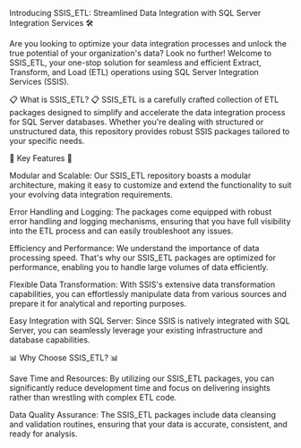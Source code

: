  Introducing SSIS_ETL: Streamlined Data Integration with SQL Server Integration Services 🛠️

Are you looking to optimize your data integration processes and unlock the true potential of your organization's data? Look no further! Welcome to SSIS_ETL, your one-stop solution for seamless and efficient Extract, Transform, and Load (ETL) operations using SQL Server Integration Services (SSIS).

📋 What is SSIS_ETL? 📋
SSIS_ETL is a carefully crafted collection of ETL packages designed to simplify and accelerate the data integration process for SQL Server databases. Whether you're dealing with structured or unstructured data, this repository provides robust SSIS packages tailored to your specific needs.

🔑 Key Features 🔑

Modular and Scalable: Our SSIS_ETL repository boasts a modular architecture, making it easy to customize and extend the functionality to suit your evolving data integration requirements.

Error Handling and Logging: The packages come equipped with robust error handling and logging mechanisms, ensuring that you have full visibility into the ETL process and can easily troubleshoot any issues.

Efficiency and Performance: We understand the importance of data processing speed. That's why our SSIS_ETL packages are optimized for performance, enabling you to handle large volumes of data efficiently.

Flexible Data Transformation: With SSIS's extensive data transformation capabilities, you can effortlessly manipulate data from various sources and prepare it for analytical and reporting purposes.

Easy Integration with SQL Server: Since SSIS is natively integrated with SQL Server, you can seamlessly leverage your existing infrastructure and database capabilities.

📊 Why Choose SSIS_ETL? 📊

Save Time and Resources: By utilizing our SSIS_ETL packages, you can significantly reduce development time and focus on delivering insights rather than wrestling with complex ETL code.

Data Quality Assurance: The SSIS_ETL packages include data cleansing and validation routines, ensuring that your data is accurate, consistent, and ready for analysis.
